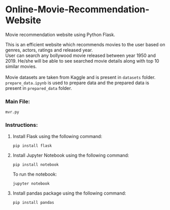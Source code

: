 # Online-Movie-Recommendation-Website
Movie recommendation website using Python Flask.

This is an efficient website which recommends movies to the user based on genres, actors, ratings and released year.<br />
User can search any bollywood movie released between year 1950 and 2019. He/she will be able to see searched movie details along with top 10 similar movies.<br /><br />
Movie datasets are taken from Kaggle and is present in `datasets` folder.<br />
`prepare_data.ipynb` is used to prepare data and the prepared data is present in `prepared_data` folder.<br />

### Main File:
`mvr.py`

### Instructions:
1. Install Flask using the following command:
	```
	pip install flask
	```

2. Install Jupyter Notebook using the following command:
	```
	pip install notebook
	```
	To run the notebook:
	```
	jupyter notebook
	```

3. Install pandas package using the following command:
	```
	pip install pandas
	```
